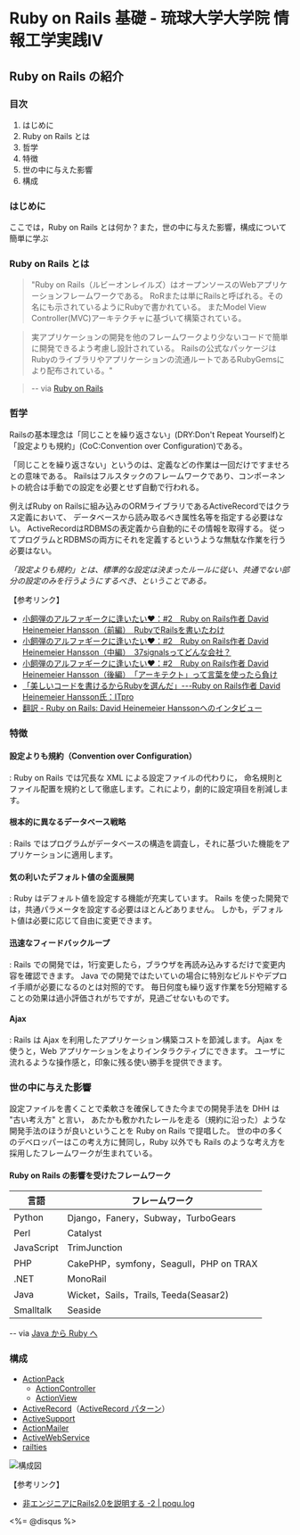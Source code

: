 Ruby on Rails 基礎 - 琉球大学大学院 情報工学実践IV
================================================================================

Ruby on Rails の紹介
--------------------------------------------------------------------------------


### 目次
1. はじめに
2. Ruby on Rails とは
3. 哲学
4. 特徴
5. 世の中に与えた影響
6. 構成


### はじめに

ここでは，Ruby on Rails とは何か？また，世の中に与えた影響，構成について簡単に学ぶ


### Ruby on Rails とは

>"Ruby on Rails（ルビーオンレイルズ）はオープンソースのWebアプリケーションフレームワークである。
>RoRまたは単にRailsと呼ばれる。その名にも示されているようにRubyで書かれている。
>またModel View Controller(MVC)アーキテクチャに基づいて構築されている。

>実アプリケーションの開発を他のフレームワークより少ないコードで簡単に開発できるよう考慮し設計されている。 
>Railsの公式なパッケージはRubyのライブラリやアプリケーションの流通ルートであるRubyGemsにより配布されている。"

> -- via [Ruby on Rails](http://ja.wikipedia.org/wiki/Ruby_on_Rails)


### 哲学

Railsの基本理念は「同じことを繰り返さない」(DRY:Don't Repeat Yourself)と
「設定よりも規約」(CoC:Convention over Configuration)である。

「同じことを繰り返さない」というのは、定義などの作業は一回だけですませろとの意味である。
Railsはフルスタックのフレームワークであり、コンポーネントの統合は手動での設定を必要とせず自動で行われる。

例えばRuby on Railsに組み込みのORMライブラリであるActiveRecordではクラス定義において、
データベースから読み取るべき属性名等を指定する必要はない。
ActiveRecordはRDBMSの表定義から自動的にその情報を取得する。
従ってプログラムとRDBMSの両方にそれを定義するというような無駄な作業を行う必要はない。

*「設定よりも規約」とは、標準的な設定は決まったルールに従い、共通でない部分の設定のみを行うようにするべき、ということである。*

【参考リンク】

* [小飼弾のアルファギークに逢いたい♥：#2　Ruby on Rails作者 David Heinemeier Hansson（前編）　RubyでRailsを書いたわけ][1]
* [小飼弾のアルファギークに逢いたい♥：#2　Ruby on Rails作者 David Heinemeier Hansson（中編）　37signalsってどんな会社？][2]
* [小飼弾のアルファギークに逢いたい♥：#2　Ruby on Rails作者 David Heinemeier Hansson（後編）　「アーキテクト」って言葉を使ったら負け][3]
* [「美しいコードを書けるからRubyを選んだ」---Ruby on Rails作者 David Heinemeier Hansson氏：ITpro][4]
* [翻訳 - Ruby on Rails: David Heinemeier Hanssonへのインタビュー][5]


[1]: http://gihyo.jp/dev/serial/01/alpha-geek/0004
[2]: http://gihyo.jp/dev/serial/01/alpha-geek/0005
[3]: http://gihyo.jp/dev/serial/01/alpha-geek/0006
[4]: http://itpro.nikkeibp.co.jp/article/NEWS/20060620/241346/
[5]: http://capsctrl.que.jp/kdmsnr/wiki/transl/?AnInterviewWithDHH

### 特徴

#### 設定よりも規約（Convention over Configuration）

: Ruby on Rails では冗長な XML による設定ファイルの代わりに，
命名規則とファイル配置を規約として徹底します。これにより，劇的に設定項目を削減します。

#### 根本的に異なるデータベース戦略

: Rails ではプログラムがデータベースの構造を調査し，それに基づいた機能をアプリケーションに適用します。

#### 気の利いたデフォルト値の全面展開

: Ruby はデフォルト値を設定する機能が充実しています。
Rails を使った開発では，共通パラメータを設定する必要はほとんどありません。
しかも，デフォルト値は必要に応じて自由に変更できます。

#### 迅速なフィードバックループ

: Rails での開発では，1行変更したら，ブラウザを再読み込みするだけで変更内容を確認できます。
Java での開発ではたいていの場合に特別なビルドやデプロイ手順が必要になるのとは対照的です。
毎日何度も繰り返す作業を5分短縮することの効果は過小評価されがちですが，見過ごせないものです。

#### Ajax

: Rails は Ajax を利用したアプリケーション構築コストを節減します。
Ajax を使うと，Web アプリケーションをよりインタラクティブにできます。
ユーザに流れるような操作感と，印象に残る使い勝手を提供できます。


### 世の中に与えた影響

設定ファイルを書くことで柔軟さを確保してきた今までの開発手法を DHH は "古い考え方" と言い，
あたかも敷かれたレールを走る（規約に沿った）ような開発手法のほうが良いということを Ruby on Rails で提唱した。
世の中の多くのデベロッパーはこの考え方に賛同し，Ruby 以外でも Rails のような考え方を採用したフレームワークが生まれている。

#### Ruby on Rails の影響を受けたフレームワーク

言語      | フレームワーク
----------|--------------------------------------------------------------------
Python    |Django，Fanery，Subway，TurboGears
Perl      |Catalyst
JavaScript|TrimJunction
PHP       |CakePHP，symfony，Seagull，PHP on TRAX
.NET      |MonoRail
Java      |Wicket，Sails，Trails, Teeda(Seasar2)
Smalltalk |Seaside

-- via [Java から Ruby へ](http://www.oreilly.co.jp/books/9784873113203/)

### 構成

* [ActionPack](http://d.hatena.ne.jp/keyword/ActionPack)
    * [ActionController](http://d.hatena.ne.jp/keyword/ActionController)
    * [ActionView](http://d.hatena.ne.jp/keyword/ActionView)
* [ActiveRecord](http://d.hatena.ne.jp/keyword/ActiveRecord)（[ActiveRecord パターン](http://ja.wikipedia.org/wiki/Active_Record)）
* [ActiveSupport](http://d.hatena.ne.jp/keyword/ActiveSupport)
* [ActionMailer](http://d.hatena.ne.jp/keyword/ActionMailer)
* [ActiveWebService](http://d.hatena.ne.jp/keyword/ActionWebService)
* [railties](http://d.hatena.ne.jp/keyword/railties)

![構成図](images/rails_system.gif)



【参考リンク】

* [非エンジニアにRails2.0を説明する -2 | poqu.log](http://blog.poqu.org/2008/01/17/rails-2/)


<div><%= @disqus %></div>
